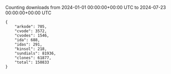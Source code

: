 
Counting downloads from 2024-01-01 00:00:00+00:00 UTC to 2024-07-23 00:00:00+00:00 UTC

```
{
    "arkode": 705,
    "cvode": 3572,
    "cvodes": 1546,
    "ida": 688,
    "idas": 291,
    "kinsol": 218,
    "sundials": 81936,
    "clones": 61877,
    "total": 150833
}
```
